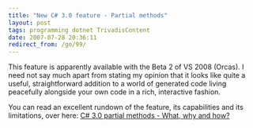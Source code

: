 ```yaml
---
title: "New C# 3.0 feature - Partial methods"
layout: post
tags: programming dotnet TrivadisContent
date: 2007-07-28 20:36:11
redirect_from: /go/99/
---
```


This feature is apparently available with the Beta 2 of VS 2008 (Orcas). I need not say much apart from stating my opinion that it looks like quite a useful, straightforward addition to a world of generated code living peacefully alongside your own code in a rich, interactive fashion.

You can read an excellent rundown of the feature, its capabilities and its limitations, over here:  [C# 3.0 partial methods - What, why and how?](http://community.bartdesmet.net/blogs/bart/archive/2007/07/28/c-3-0-partial-methods-what-why-and-how.aspx)